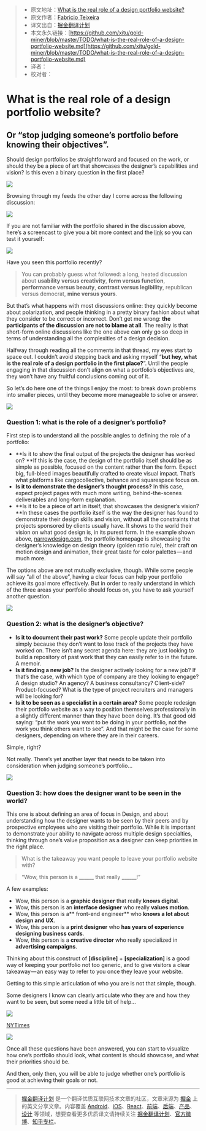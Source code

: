 
> * 原文地址：[What is the real role of a design portfolio website?](https://uxdesign.cc/what-is-the-real-role-of-a-design-portfolio-website-ee0b5b76112b)
> * 原文作者：[Fabricio Teixeira](https://uxdesign.cc/@fabriciot)
> * 译文出自：[掘金翻译计划](https://github.com/xitu/gold-miner)
> * 本文永久链接：[https://github.com/xitu/gold-miner/blob/master/TODO/what-is-the-real-role-of-a-design-portfolio-website.md](https://github.com/xitu/gold-miner/blob/master/TODO/what-is-the-real-role-of-a-design-portfolio-website.md)
> * 译者：
> * 校对者：

# What is the real role of a design portfolio website?

## Or “stop judging someone’s portfolio before knowing their objectives”.

Should design portfolios be straightforward and focused on the work, or should they be a piece of art that showcases the designer’s capabilities and vision? Is this even a binary question in the first place?

![](https://cdn-images-1.medium.com/max/2000/1*MFLfVMusiJYm7IvFPUMAAg.jpeg)

Browsing through my feeds the other day I come across the following discussion:

![](https://cdn-images-1.medium.com/max/1600/1*chMYyQsyqEdKcmXmLUwShw.png)

If you are not familiar with the portfolio shared in the discussion above, here’s a screencast to give you a bit more context and the [link](http://narrowdesign.com/) so you can test it yourself:

![](https://cdn-images-1.medium.com/max/1600/1*a9FAjhl5jl5WFc0orJXQuw.gif)

Have you seen this portfolio recently?
> You can probably guess what followed: a long, heated discussion about **usability versus creativity**, **form versus function**, **performance versus beauty**, **contrast versus legibility**, republican versus democrat, **mine versus yours**.

But that’s what happens with most discussions online: they quickly become about polarization, and people thinking in a pretty binary fashion about what they consider to be correct or incorrect. Don’t get me wrong: **the participants of the discussion are not to blame at all**. The reality is that short-form online discussions like the one above can only go so deep in terms of understanding all the complexities of a design decision.

Halfway through reading all the comments in that thread, my eyes start to space out. I couldn’t avoid stepping back and asking myself “**but hey, what is the real role of a design portfolio in the first place?**”. Until the people engaging in that discussion don’t align on what a portfolio’s objectives are, they won’t have any fruitful conclusions coming out of it.

So let’s do here one of the things I enjoy the most: to break down problems into smaller pieces, until they become more manageable to solve or answer.

![](https://cdn-images-1.medium.com/max/1600/1*aNPBhln7iDMY8qRcmoyCfA.jpeg)

### Question 1: what is the role of a designer’s portfolio?

First step is to understand all the possible angles to defining the role of a portfolio:

- **Is it to show the final output of the projects the designer has worked on? **If this is the case, the design of the portfolio itself should be as simple as possible, focused on the content rather than the form. Expect big, full-bleed images beautifully crafted to create visual impact. That’s what platforms like cargocollective, behance and squarespace focus on.
- **Is it to demonstrate the designer’s thought process?** In this case, expect project pages with much more writing, behind-the-scenes deliverables and long-form explanation.
- **Is it to be a piece of art in itself, that showcases the designer’s vision? **In these cases the portfolio itself is the way the designer has found to demonstrate their design skills and vision, without all the constraints that projects sponsored by clients usually have. It shows to the world their vision on what good design is, in its purest form. In the example shown above, [narrowdesign.com](http://narrowdesign.com), the portfolio homepage is showcasing the designer’s knowledge on design theory (golden ratio rule), their craft on motion design and animation, their great taste for color palettes — and much more.

The options above are not mutually exclusive, though. While some people will say “all of the above”, having a clear focus can help your portfolio achieve its goal more effectively. But in order to really understand in which of the three areas your portfolio should focus on, you have to ask yourself another question.

![](https://cdn-images-1.medium.com/max/1600/1*aNPBhln7iDMY8qRcmoyCfA.jpeg)

### Question 2: what is the designer’s objective?

- **Is it to document their past work?** Some people update their portfolio simply because they don’t want to lose track of the projects they have worked on. There isn’t any secret agenda here: they are just looking to build a repository of past work that they can easily refer to in the future. A memoir.
- **Is it finding a new job?** Is the designer actively looking for a new job? If that’s the case, with which type of company are they looking to engage? A design studio? An agency? A business consultancy? Client-side? Product-focused? What is the type of project recruiters and managers will be looking for?
- **Is it to be seen as a specialist in a certain area?** Some people redesign their portfolio website as a way to position themselves professionally in a slightly different manner than they have been doing. It’s that good old saying: “put the work you want to be doing in your portfolio, not the work you think others want to see”. And that might be the case for some designers, depending on where they are in their careers.

Simple, right?

Not really. There’s yet another layer that needs to be taken into consideration when judging someone’s portfolio…

![](https://cdn-images-1.medium.com/max/1600/1*aNPBhln7iDMY8qRcmoyCfA.jpeg)

### Question 3: how does the designer want to be seen in the world?

This one is about defining an area of focus in Design, and about understanding how the designer wants to be seen by their peers and by prospective employees who are visiting their portfolio. While it is important to demonstrate your ability to navigate across multiple design specialties, thinking through one’s value proposition as a designer can keep priorities in the right place.

> What is the takeaway you want people to leave your portfolio website with?

> “Wow, this person is a ______ that really ______!”

A few examples:

- Wow, this person is a **graphic designer** that really **knows digital**.
- Wow, this person is an **interface designer** who really **values motion**.
- Wow, this person is a** front-end engineer** who **knows a lot about design and UX**.
- Wow, this person is a **print designer** who **has years of experience designing business cards**.
- Wow, this person is a **creative director** who really specialized in **advertising campaigns**.

Thinking about this construct of **[discipline]** + **[specialization]** is a good way of keeping your portfolio not too generic, and to give visitors a clear takeaway — an easy way to refer to you once they leave your website.

Getting to this simple articulation of who you are is not that simple, though.

Some designers I know can clearly articulate who they are and how they want to be seen, but some need a little bit of help…

![](https://cdn-images-1.medium.com/max/1600/1*qFjeug_95wT-hQtmZj69HQ.jpeg)

[NYTimes](https://well.blogs.nytimes.com/2013/03/25/looking-for-evidence-that-therapy-works/)

![](https://cdn-images-1.medium.com/max/1600/1*aNPBhln7iDMY8qRcmoyCfA.jpeg)

Once all these questions have been answered, you can start to visualize how one’s portfolio should look, what content is should showcase, and what their priorities should be.

And then, only then, you will be able to judge whether one’s portfolio is good at achieving their goals or not.


---

> [掘金翻译计划](https://github.com/xitu/gold-miner) 是一个翻译优质互联网技术文章的社区，文章来源为 [掘金](https://juejin.im) 上的英文分享文章。内容覆盖 [Android](https://github.com/xitu/gold-miner#android)、[iOS](https://github.com/xitu/gold-miner#ios)、[React](https://github.com/xitu/gold-miner#react)、[前端](https://github.com/xitu/gold-miner#前端)、[后端](https://github.com/xitu/gold-miner#后端)、[产品](https://github.com/xitu/gold-miner#产品)、[设计](https://github.com/xitu/gold-miner#设计) 等领域，想要查看更多优质译文请持续关注 [掘金翻译计划](https://github.com/xitu/gold-miner)、[官方微博](http://weibo.com/juejinfanyi)、[知乎专栏](https://zhuanlan.zhihu.com/juejinfanyi)。
